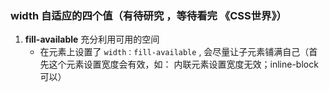 ### width 自适应的四个值（有待研究 ，等待看完 《CSS世界》）

1. **fill-available**     充分利用可用的空间
   - 在元素上设置了  `width：fill-available`  , 会尽量让子元素铺满自己（首先这个元素设置宽度会有效，如： 内联元素设置宽度无效；inline-block 可以）